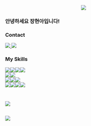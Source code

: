 <div align=center>
	<img src="https://capsule-render.vercel.app/api?type=waving&color=auto&height=200&section=header&text=Hi!%20It's%20Hyeonahhh!&fontSize=90" />	
</div>

<h3>안녕하세요 장현아입니다!</h3>

<h3>Contact</h3>
<a href="mailto:gusdk4640@gmail.com">
		<img src="https://img.shields.io/badge/Mail-30B980?style=flat&logo=Gmail&logoColor=white" />
</a>
<a href="https://www.notion.so/0b4fd84080cc4b9c96a1da77d189a867">
		<img src="https://img.shields.io/badge/Notion-000000?style=flat&logo=Notion&logoColor=white" />
</a>

<h3>My Skills</h3>
<div>
  <img src="https://img.shields.io/badge/Java-007396?style=flat&logo=Conda-Forge&logoColor=white" /><img src="https://img.shields.io/badge/Spring-6DB33F?style=flat&logo=Spring&logoColor=white" /><img src="https://img.shields.io/badge/SpringBoot-6DB33F?style=flat&logo=SpringBoot&logoColor=white" /><img src="https://img.shields.io/badge/Mybatis-000000?style=flat&logo=Fluentd&logoColor=white" />
<br>
  <img src="https://img.shields.io/badge/Python-3776AB?style=flat&logo=Python&logoColor=white" /><img src="https://img.shields.io/badge/Django-092E20?style=flat&logo=Django&logoColor=white" />
<br>
  <img src="https://img.shields.io/badge/Oracle%20SQL-F80000?style=flat&logo=Oracle&logoColor=white" /><img src="https://img.shields.io/badge/MySQL-4479A1?style=flat&logo=MySQL&logoColor=white" /><img src="https://img.shields.io/badge/MariaDB-003545?style=flat&logo=MariaDB&logoColor=white" />
 <br>
  <img src="https://img.shields.io/badge/C-A8B9CC?style=flat&logo=C&logoColor=white" /><img src="https://img.shields.io/badge/HTML-E34F26?style=flat&logo=Html5&logoColor=white" /><img src="https://img.shields.io/badge/CSS-1572B6?style=flat&logo=Css3&logoColor=white" /><img src="https://img.shields.io/badge/JS-F7DF1E?style=flat&logo=JavaScript&logoColor=white" />
</div>
<p/>
<br>
<p/>
<img src="https://github-readme-stats.vercel.app/api/top-langs/?username=hyeonahhh&layout=compact&show_icons=true&theme=solarized-light">
<p/>
<br>
<img src="https://github-readme-stats.vercel.app/api?username=hyeonahhh&layout=compact&show_icons=true&theme=solarized-light">

